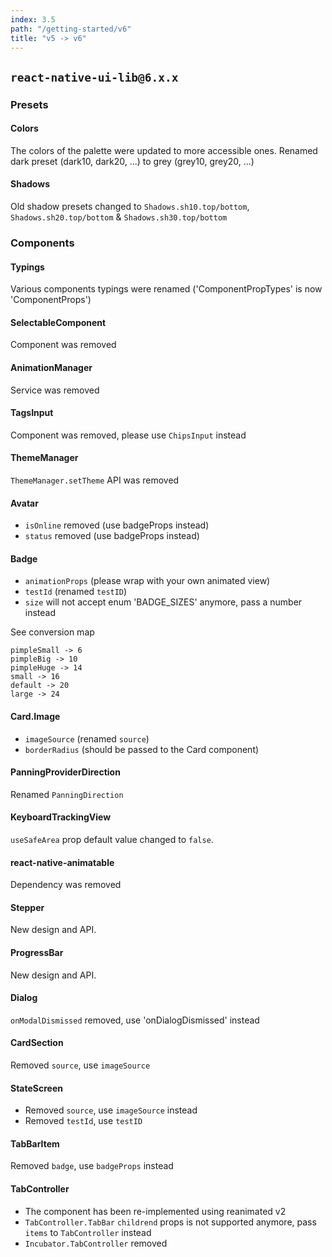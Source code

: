 ```yaml
---
index: 3.5
path: "/getting-started/v6"
title: "v5 -> v6"
---
```

## `react-native-ui-lib@6.x.x`

### Presets

#### Colors
The colors of the palette were updated to more accessible ones.
Renamed dark preset (dark10, dark20, ...) to grey (grey10, grey20, ...)

#### Shadows
Old shadow presets changed to `Shadows.sh10.top/bottom`, `Shadows.sh20.top/bottom` & `Shadows.sh30.top/bottom`

### Components

#### Typings
Various components typings were renamed ('ComponentPropTypes' is now 'ComponentProps')

#### SelectableComponent
Component was removed

#### AnimationManager
Service was removed

#### TagsInput
Component was removed, please use `ChipsInput` instead

#### ThemeManager
`ThemeManager.setTheme` API was removed

#### Avatar
- `isOnline` removed (use badgeProps instead)
- `status` removed (use badgeProps instead)

#### Badge
- `animationProps` (please wrap with your own animated view)
- `testId` (renamed `testID`)
- `size` will not accept enum 'BADGE_SIZES' anymore, pass a number instead  

See conversion map
```
pimpleSmall -> 6
pimpleBig -> 10
pimpleHuge -> 14
small -> 16
default -> 20
large -> 24
```

#### Card.Image
- `imageSource` (renamed `source`)
- `borderRadius` (should be passed to the Card component)

#### PanningProviderDirection
Renamed `PanningDirection`

#### KeyboardTrackingView
`useSafeArea` prop default value changed to `false`.

#### react-native-animatable
Dependency was removed

#### Stepper
New design and API.

#### ProgressBar
New design and API.

#### Dialog
 `onModalDismissed` removed, use 'onDialogDismissed' instead

#### CardSection
Removed `source`, use `imageSource`

#### StateScreen
- Removed `source`, use `imageSource` instead
- Removed `testId`, use `testID`

#### TabBarItem
Removed `badge`, use `badgeProps` instead

#### TabController
 - The component has been re-implemented using reanimated v2
 - `TabController.TabBar` `childrend` props is not supported anymore, pass `items` to `TabController` instead 
 - `Incubator.TabController` removed

